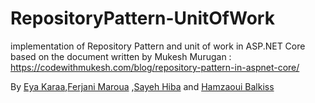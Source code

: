 # RepositoryPattern-UnitOfWork
implementation of Repository Pattern and unit of work in ASP.NET Core based on the document written by Mukesh Murugan :  https://codewithmukesh.com/blog/repository-pattern-in-aspnet-core/

By [Eya Karaa](https://github.com/eyakaraa),[Ferjani Maroua](https://github.com/marouaferjani) ,[Sayeh Hiba](https://github.com/SayehHiba) and [Hamzaoui Balkiss](https://github.com/balkissHamzaoui)
